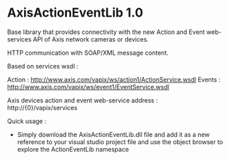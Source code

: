 # AxisActionEventLib 1.0

Base library that provides connectivity with the new Action and Event web-services API of Axis network cameras or devices.

HTTP communication with SOAP/XML message content.

Based on services wsdl :

Action : http://www.axis.com/vapix/ws/action1/ActionService.wsdl
Events : http://www.axis.com/vapix/ws/event1/EventService.wsdl

Axis devices action and event web-service address : http://{0}/vapix/services

Quick usage :

- Simply download the AxisActionEventLib.dll file and add it as a new reference to your visual studio project file and use the object browser to explore the ActionEventLib namespace
